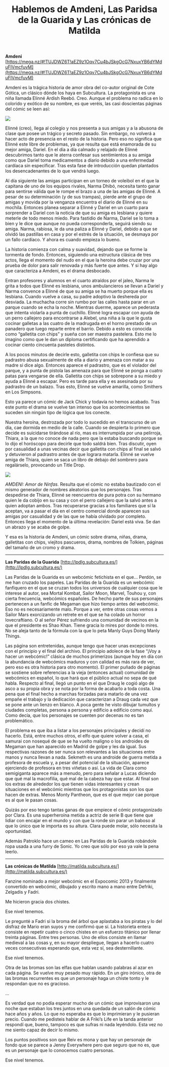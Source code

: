 ﻿---
layout: default
title: Hablemos de Amdeni, Las Paridsa de la Guarida y Las crónicas de Matilda
---

**Amdeni** [https://mega.nz/#!TUJDWZ6T!aEZ9z1Oqv7Cu4bJSkgOcG7NxuxYB6dYMduFIVmcfuvM](https://mega.nz/#!TUJDWZ6T!aEZ9z1Oqv7Cu4bJSkgOcG7NxuxYB6dYMduFIVmcfuvM)

Amdeni es la trágica historia de amor obra del co-autor original de Cote Gótica, un clásico dónde los haya en Subcultura. La protagonista es una niña llamada Elinné Ardish Reebó. Creo. Aunque el problema no radica en lo colorido y exótico de su nombre, es que veréis, las casi doscientas páginas del cómic se leen así:

![](https://i.imgur.com/1u9fjAv.jpg)

Elinné (creo), llega al colegio y nos presenta a sus amigas y a la abusona de clase que posee un trágico y secreto pasado. Sin embargo, no volverá a hacer acto de presencia en el resto de la historia. Pero eso no significa que Elinné este libre de problemas, ya que resulta que está enamorada de su mejor amiga, Dariel. En el día a día calmado y relajado de Elinné descubrimos tanto que le aterra confesar sus sentimientos a su amiga como que Dariel toma medicamentos a diario debido a una enfermedad cardíaca sin especificar. Tras esta fase de introducción quedan plantados los desencadenantes de lo que vendrá luego.

Al día siguiente las amigas participan en un torneo de voleibol en el que la capitana de uno de los equipos rivales, Narma Dhibó, necesita tanto ganar para sentirse válida que le rompe el brazo a una de las amigas de Elinné. A pesar de su determinación (y de sus trampas), pierde ante el grupo de amigas y movida por la venganza encuentra el diario de Elinné en su mochila. Entonces planea separar a Elinné y Dariel en un cuarto para sorprender a Dariel con la noticia de que su amiga es lesbiana y quiere meterle de todo menos miedo. Para fastidio de Narma, Dariel se lo toma a bien y le dice que aunque no pueda corresponderla, seguirá siendo su amiga. Narma, rabiosa, le da una paliza a Elinné y Dariel, debido a que se olvidó las pastillas en casa y por el estrés de la situación, se desmaya por un fallo cardíaco. Y ahora es cuando empieza lo bueno.

La historia comienza con calma y suavidad, dejando que se forme la tormenta de fondo. Entonces, siguiendo una estructura clásica de tres actos, llega el momento del nudo en el que la heroína debe cruzar por una prueba de dolor para salir renovada y más fuerte que antes. Y si hay algo que caracteriza a Amdeni, es el drama desbocado.

Entran profesores y alumnos en el cuarto atraídos por el jaleo, Narma le grita a todos que Elinné es lesbiana, unos ambulancieros se llevan a Dariel y Narma convence a Elinné de que su amiga se ha muerto porque ella es lesbiana. Cuando vuelve a casa, su padre adoptivo la deshereda por desviada. La muchacha corre sin rumbo por las calles hasta parar en un parque cuando se echa la noche. Mientras duerme, aparece un pederasta que intenta violarla a punta de cuchillo. Elinné logra escapar con ayuda de un perro callejero para encontrarse a Alebel, una niña a la que le gusta cocinar galletas a las cuatro de la madrugada en el horno prestado de un panadero que luego reparte entre el barrio. Debido a esto es conocida como “galletita con chips” y sueña con ser maestra pastelera. Esto me lo imagino como que le dan un diploma certificando que ha aprendido a cocinar ciento cincuenta pasteles distintos.

A los pocos minutos de decirle esto, galletita con chips le confiesa que su padrastro abusa sexualmente de ella a diario y amenaza con matar a su madre si dice algo. Entonces aparece el padrastro, que es el violador del parque, y a punta de pistola las amenaza para que Elinné se ponga a cuatro patas para vengarse de ella. Galletita con chips se sobrepone a su miedo y ayuda a Elinné a escapar. Pero es tarde para ella y es asesinada por su padrastro de un balazo. Tras esto, Elinné se vuelve amarilla, como Smithers en Los Simpsons.

Esto ya parece un cómic de Jack Chick y todavía no hemos acabado. Tras este punto el drama se vuelve tan intenso que los acontecimientos se suceden sin ningún tipo de lógica que los conecte.

Nuestra heroína, destrozada por todo lo sucedido en el transcurso de un día, cae dormida en medio de la calle. Cuando se despierta lo primero que decide es suicidarse tirándose al río, mas es interrumpida por una pelirroja, Thiara, a la que no conoce de nada pero que la estaba buscando porque se lo dijo el horóscopo para decirle que todo saldrá bien. Tras discutir, oyen por casualidad a unas vecinas decir que galletita con chips al final se salvó y detuvieron al padrastro antes de que lograra matarla. Elinné se vuelve amiga de Thiara, quien se saca un libro de debajo del sombrero para regalárselo, provocando un Title Drop.

![](https://i.imgur.com/9NhbS6X.jpg)

*AMDENI: Amor de Ninfas.* Resulta que el cómic no estaba bautizado con el mismo generador de nombres aleatorios que los personajes. Tras despedirse de Thiara, Elinné se reencuentra de pura potra con su hermano quien le da cobijo en su casa y con el perro callejero que la salvó antes a quien adoptan ambos. Tras recuperarse gracias a los familiares que sí la aceptan, va a pasar el día en el centro comercial donde aparecen sus amigas por casualidad y de las que se había olvidado por completo. Entonces llega el momento de la última revelación: Dariel está viva. Se dan un abrazo y se acaba de golpe.

Y esa es la historia de Amdeni, un cómic sobre drama, niñas, drama, galletitas con chips, viejitos pascueros, drama, nombres de Tolkien, páginas del tamaño de un cromo y drama.

------------------------------------------------------------------------

**Las Paridas de la Guarida** [http://lpdlg.subcultura.es/](http://lpdlg.subcultura.es/)

Las Paridas de la Guarida es un webcómic fetichista en el que… Perdón, se me han cruzado los papeles. Las Paridas de la Guarida es un webcómic fanfiquero en el que se cruzan todos los universos de cualquier cosa que le interese al autor, sea Mortal Kombat, Sailor Moon, Marvel, Touhou y, con cierta frecuencia, webcómics españoles. De hecho parte de sus personajes pertenecen a un fanfic de Megaman que hizo tiempo antes del webcómic. Eso no es necesariamente malo. Porque a ver, entre otras cosas vemos a Sailor Mars exorcizando un retrete en el que se ha colado un horror lovecraftiano. O al señor Pérez sufriendo una comunidad de vecinos en la que el presidente es Shao Khan. Tiene gracia lo mires por donde lo mires. No se aleja tanto de la fórmula con la que lo peta Manly Guys Doing Manly Things.

Las página son entretenidas, aunque tengo que hacer unas excepciones con el principio y el final del archivo. El principio adolece de la fase “¡Voy a hacer un webcómic!” clásica de muchos primerizos (aunque hoy en día con la abundancia de webcómics maduros y con calidad es más rara de ver, pero eso es otra historia para otro momento). El primer puñado de páginas se sostiene sobre referencias a la vieja (entonces actual) comunidad de webcómics en español, lo que hará que el público actual no sepa de qué habla. Respecto al final, llegó un punto en el que Draug le cogió algo de asco a su propia obra y se nota por la forma de acabarlo a toda costa. Una pena que el final hecho a marchas forzadas para matarlo de una vez empañe el trabajo y la dedicación que caracterizan a Draug cada vez que se pone ante un lienzo en blanco. A poca gente he visto dibujar tumultos y ciudades completas, persona a persona y edificio a edificio como aquí. Como decía, que los personajes se cuenten por decenas no es tan problemático.

El problema es que iba a listar a los personajes principales y decidí no hacerlo. Está, entre muchos otros, el elfo que quiere volver a casa, el samurai con nosequé de que se ha vuelto maligno o los androides de Megaman que han aparecido en Madrid de golpe y les da igual. Sus respectivas razones de ser nunca son relevantes a las situaciones entre manos y nunca llevan a nada. Sekmeth es una androide de guerra metida a profesora de escuela y, a pesar del potencial de la situación, aparece ejerciendo de profesora en tres viñetas o así. La vida de Clara como semigiganta aparece más a menudo, pero para señalar a Lucas diciendo que qué mal la macrofilia, qué mal de la cabeza hay que estar. Al final son los extras de alrededor los que tienen vidas interesantes y crean situaciones en el webcómic mientras que los protagonistas son los que hacen de extras. Menos Monty Pantheon, que es el que mejor cae porque es al que le pasan cosas.

Quizás por eso tengo tantas ganas de que empiece el cómic protagonizado por Clara. Es una superheroína metida a actriz de serie B que tiene que lidiar con encajar en el mundo y con que la ronde sin parar un baboso al que lo único que le importa es su altura. Clara puede molar, sólo necesita la oportunidad.

Además Patroklo hace un cameo en Las Paridas de la Guarida robándole ropa usada a una furry de Sonic. Yo creo que sólo por eso ya vale la pena leerlo.

------------------------------------------------------------------------

**Las crónicas de Matilda** [http://matilda.subcultura.es/](http://matilda.subcultura.es/)

Fanzine nominado a mejor webcómic en el Expocomic 2013 y finalmente convertido en webcómic, dibujado y escrito mano a mano entre Defriki, Zelgadis y Fadri.

Me hicieron gracia dos chistes.

Ese nivel tenemos.

Le pregunté a Fadri si la broma del árbol que aplastaba a los piratas y lo del disfraz de Mario eran suyos y me confirmó que sí. La historieta entera consiste en repetir cuatro o cinco chistes en un esfuerzo titánico por llenar treinta páginas. Entre tres personas. Uno de ellos consiste en llamar medieval a las cosas y, en su mayor despliegue, llegan a hacerlo cuatro veces consecutivas esperando que, esta vez sí, sea desternillante.

Ese nivel tenemos.

Otra de las bromas son las elfas que hablan usando palabras al azar en cada página. Se vuelve muy pesado muy rápido. En un giro irónico, otra de las bromas recurrentes es que un personaje haga un chiste tonto y le respondan que no es gracioso.

…

Es verdad que no podía esperar mucho de un cómic que improvisaron una noche que estaban los tres juntos en una quedada de un salón de cómic hace años y años. Lo que no esperaba es que lo imprimieran y le pusieran precio. Cuando me pedisteis hablar de A Friki’s Life en la tanda anterior respondí que, bueno, tampoco es que sufras ni nada leyéndolo. Esta vez no me siento capaz de decir lo mismo.

Los puntos positivos son que Reiv es mona y que hay un personaje de fondo que se parece a Jenny Everywhere pero que seguro que no es, que es un personaje que lo conocemos cuatro personas.

Ese nivel tenemos.
